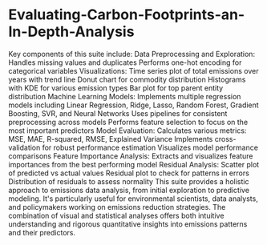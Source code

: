 # Evaluating-Carbon-Footprints-an-In-Depth-Analysis
Key components of this suite include:
Data Preprocessing and Exploration:
Handles missing values and duplicates
Performs one-hot encoding for categorical variables
Visualizations:
Time series plot of total emissions over years with trend line
Donut chart for commodity distribution
Histograms with KDE for various emission types
Bar plot for top parent entity distribution
Machine Learning Models:
Implements multiple regression models including Linear Regression, Ridge, Lasso, Random Forest, Gradient Boosting, SVR, and Neural Networks
Uses pipelines for consistent preprocessing across models
Performs feature selection to focus on the most important predictors
Model Evaluation:
Calculates various metrics: MSE, MAE, R-squared, RMSE, Explained Variance
Implements cross-validation for robust performance estimation
Visualizes model performance comparisons
Feature Importance Analysis:
Extracts and visualizes feature importances from the best performing model
Residual Analysis:
Scatter plot of predicted vs actual values
Residual plot to check for patterns in errors
Distribution of residuals to assess normality
This suite provides a holistic approach to emissions data analysis, from initial exploration to predictive modeling. It's particularly useful for environmental scientists, data analysts, and policymakers working on emissions reduction strategies. The combination of visual and statistical analyses offers both intuitive understanding and rigorous quantitative insights into emissions patterns and their predictors.
